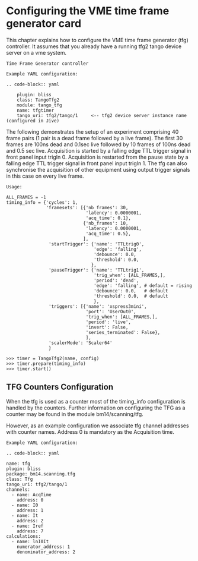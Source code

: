# Configuring the VME time frame generator card

This chapter explains how to configure the VME time frame generator (tfg) controller.
It assumes that you already have a running tfg2 tango device server on a vme system.

    Time Frame Generator controller
     
    Example YAML configuration:

    .. code-block:: yaml
    
        plugin: bliss
        class: TangoTfg2
        module: tango_tfg
        name: tfgtimer
        tango_uri: tfg2/tango/1     <-- tfg2 device server instance name (configured in Jive)
   

The following demonstrates the setup of an experiment comprising 40 frame pairs (1 pair is a dead frame followed by a live frame). The first 30 frames are 100ns dead and 0.1sec live followed by 10 frames of 100ns dead and 0.5 sec live. Acquisition is started by a falling edge TTL trigger signal in front panel input trigIn 0. Acquisition is restarted from the pause state by a falling edge TTL trigger signal in front panel input trigIn 1.
The tfg can also synchronise the acquisition of other equipment using output trigger signals in this case on every live frame.

    Usage:

    ALL_FRAMES = -1
    timing_info = {'cycles': 1,
                   'framesets': [{'nb_frames': 30,
                                  'latency': 0.0000001,
                                  'acq_time': 0.1},
                                 {'nb_frames': 10,
                                  'latency': 0.0000001,
                                  'acq_time': 0.5},
                                 ],
                    'startTrigger': {'name': 'TTLtrig0',
                                     'edge': 'falling',
                                     'debounce': 0.0,
                                     'threshold': 0.0,
                                    },
                    'pauseTrigger': {'name': 'TTLtrig1',
                                     'trig_when': [ALL_FRAMES,],
                                     'period': 'dead',
                                     'edge': 'falling', # default = rising
                                     'debounce': 0.0,   # default
                                     'threshold': 0.0,  # default
                                     },
                    'triggers': [{'name': 'xspress3mini',
                                  'port': 'UserOut0',
                                  'trig_when': [ALL_FRAMES,],
                                  'period': 'live',
                                  'invert': False,
                                  'series_terminated': False},
                                  ],
                    'scalerMode': 'Scaler64'
                    }

    >>> timer = TangoTfg2(name, config)
    >>> timer.prepare(timing_info)
    >>> timer.start()

## TFG Counters Configuration

When the tfg is used as a counter most of the timing_info configuration is handled by the counters.
Further information on configuring the TFG as a counter may be found in the module bm14/scanning/tfg.

However, as an example configuration we associate tfg channel addresses with counter names. 
Address 0 is mandatory as the Acquisition time.

 
    Example YAML configuration:

    .. code-block:: yaml
  
    name: tfg
    plugin: bliss
    package: bm14.scanning.tfg
    class: Tfg
    tango_uri: tfg2/tango/1
    channels:
      - name: AcqTime
        address: 0
      - name: I0
        address: 1
      - name: It
        address: 2
      - name: Iref
        address: 7
    calculations:
      - name: lnI0It
        numerator_address: 1
        denominator_address: 2
